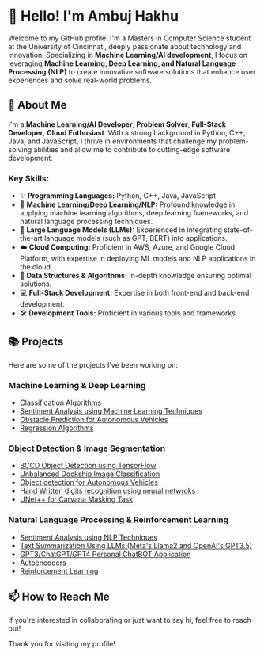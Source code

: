 # 👋 Hello! I'm Ambuj Hakhu

Welcome to my GitHub profile! I'm a Masters in Computer Science student at the University of Cincinnati, deeply passionate about technology and innovation. Specializing in **Machine Learning/AI development**, I focus on leveraging **Machine Learning, Deep Learning, and Natural Language Processing (NLP)** to create innovative software solutions that enhance user experiences and solve real-world problems.

## 🚀 About Me

I'm a **Machine Learning/AI Developer**, **Problem Solver**, **Full-Stack Developer**, **Cloud Enthusiast**. With a strong background in Python, C++, Java, and JavaScript, I thrive in environments that challenge my problem-solving abilities and allow me to contribute to cutting-edge software development.

### Key Skills:

- ✨ **Programming Languages:** Python, C++, Java, JavaScript
- 🤖 **Machine Learning/Deep Learning/NLP:** Profound knowledge in applying machine learning algorithms, deep learning frameworks, and natural language processing techniques.
- 🤖 **Large Language Models (LLMs):** Experienced in integrating state-of-the-art language models (such as GPT, BERT) into applications.
- ☁️ **Cloud Computing:** Proficient in AWS, Azure, and Google Cloud Platform, with expertise in deploying ML models and NLP applications in the cloud.
- 🧠 **Data Structures & Algorithms:** In-depth knowledge ensuring optimal solutions.
- 💻 **Full-Stack Development:** Expertise in both front-end and back-end development.
- 🛠️ **Development Tools:** Proficient in various tools and frameworks.

## 📚 Projects

Here are some of the projects I've been working on:

### Machine Learning & Deep Learning

- [Classification Algorithms](#)
- [Sentiment Analysis using Machine Learning Techniques](#)
- [Obstacle Prediction for Autonomous Vehicles](#)
- [Regression Algorithms](#)


### Object Detection & Image Segmentation

- [BCCD Object Detection using TensorFlow](#)
- [Unbalanced Dockship Image Classification](https://github.com/ambuj991/Dockship-Image-Classification/tree/main)
- [Object detection for Autonomous Vehicles](#)
- [Hand Written digits recognition using neural netwroks](https://github.com/ambuj991/Handwritten-digits-classification-using-neural-network)
- [UNet++ for Carvana Masking Task](#)


### Natural Language Processing & Reinforcement Learning

- [Sentiment Analysis using NLP Techniques](https://github.com/ambuj991/Sentiment-Analysis-Model)
- [Text Summarization Using LLMs (Meta's Llama2 and OpenAI's GPT3.5)](https://github.com/ambuj991/Text-Summarization-Model-Using-LLMs)
- [GPT3/ChatGPT/GPT4 Personal ChatBOT Application](https://github.com/ambuj991/gpt3-ambBOT)
- [Autoencoders](#)
- [Reinforcement Learning](#)


## 📫 How to Reach Me

If you're interested in collaborating or just want to say hi, feel free to reach out!

Thank you for visiting my profile!
